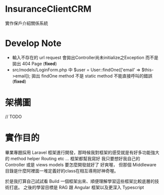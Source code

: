 # InsuranceClientCRM
實作保戶介紹關係系統

# Develop Note
- 輸入不存在的 url request 會拋出Controller尚未initialize之Exception 而不是拋出 404 Page  (**fixed**)
- src/models/LoginForm.php 中 $user = User::findOne(['email' => $this->email]);
  拋出 findOne method 不是 static method 不能直接呼叫的錯誤  (**fixed**)


# 架構圖

// TODO

# 實作目的
  畢業專題採用 Laravel 框架進行開發，那時候我對框架的感受就是有好多功能強大的 method helper Routing etc ...
  框架都幫我寫好 我只要想好我自己的 Controller 或是 views models 要怎麼開發就好了 好爽喔，
  但那個 Middleware 目錄是什麼阿裡面一堆定義好的class在相互導用好神奇喔。

  於是我打算自己試試看 Build 一個框架出來、順便理解學習這些框架比較底層的技術打底。
  之後的學習目標是 RAG 跟 Angular 框架以及更深入 Typescript
  
